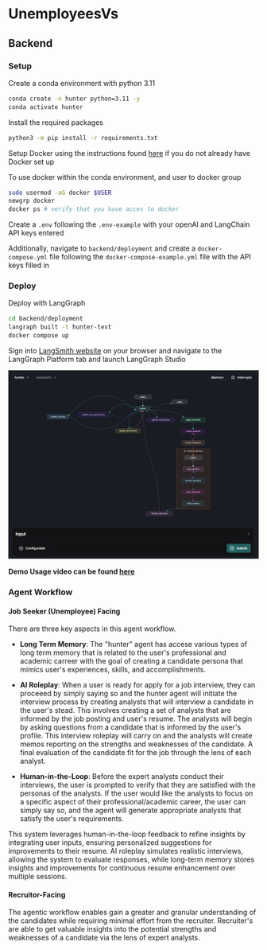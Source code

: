 # UnemployeesVs

## Backend

### Setup
Create a conda environment with python 3.11

```bash
conda create -n hunter python=3.11 -y
conda activate hunter
```
Install the required packages
```bash
python3 -m pip install -r requirements.txt
```

Setup Docker using the instructions found [here](https://docs.docker.com/engine/install) if you do not already have Docker set up

To use docker within the conda environment, and user to docker group

```bash
sudo usermod -aG docker $USER
newgrp docker
docker ps # verify that you have acces to docker
```

Create a `.env` following the `.env-example` with your openAI and LangChain API keys entered

Additionally, navigate to `backend/deployment` and create a `docker-compose.yml` file following the `docker-compose-example.yml` file with the API keys filled in

### Deploy

Deploy with LangGraph

```bash
cd backend/deployment
langraph built -t hunter-test
docker compose up
```

Sign into [LangSmith website](https://smith.langchain.com/) on your browser and navigate to the LangGraph Platform tab and launch LangGraph Studio

![LangGraph Studio](assets/langgraph_studio.png)


**Demo Usage video can be found [here](https://drive.google.com/file/d/1bKYv5_1ReoccnZfbohWsKySeWMOvwAOl/view?usp=sharing)**

### Agent Workflow

#### Job Seeker (Unemployee) Facing

There are three key aspects in this agent workflow.

- **Long Term Memory**: The "hunter" agent has accese various types of long term memory that is related to the user's professional and academic carreer with the goal of creating a candidate persona that mimics user's experiences, skills, and accomplishments.

- **AI Roleplay**: When a user is ready for apply for a job interview, they can proceeed by simply saying so and the hunter agent will initiate the interview process by creating analysts that will interview a candidate in the user's stead. This involves creating a set of analysts that are informed by the job posting and user's resume. The analysts will begin by asking questions from a candidate that is informed by the user's profile. This interview roleplay will carry on and the analysts will create memos reporting on the strengths and weaknesses of the candidate. A final evaluation of the candidate fit for the job through the lens of each analyst.

- **Human-in-the-Loop**: Before the expert analysts conduct their interviews, the user is prompted to verify that they are satisfied with the personas of the analysts. If the user would like the analysts to focus on a specific aspect of their professional/academic career, the user can simply say so, and the agent will generate appropriate analysts that satisfy the user's requirements. 

This system leverages human-in-the-loop feedback to refine insights by integrating user inputs, ensuring personalized suggestions for improvements to their resume. AI roleplay simulates realistic interviews, allowing the system to evaluate responses, while long-term memory stores insights and improvements for continuous resume enhancement over multiple sessions.

#### Recruitor-Facing

The agentic workflow enables gain a greater and granular understanding of the candidates while requiring minimal effort from the recruiter. Recruiter's are able to get valuable insights into the potential strengths and weaknesses of a candidate via the lens of expert analysts.